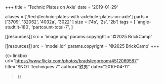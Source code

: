 +++
title = 'Technic Plates on Axle'
date  = '2019-01-29'

aliases = ['/tech/technic-plates-with-axlehole-plates-on-axle']
parts = ['3709', '32062', '4032a', '3022' ]
size  = ['4s', '2s', '2b']
tags  = [
  'angle-studtilt-180',
  'partcount-total-7',
]

[[resources]]
src              = 'image.png'
params.copyright = '©2025 BrickCamp'

[[resources]]
src              = 'model.ldr'
params.copyright = '©2025 BrickCamp'
+++

{{< linkbox
    url="https://www.flickr.com/photos/bradslegoroom/4512069587"
    title="SNOT Techniques 7"
    author="鉄男"
    date="2010-04-11"
>}}
